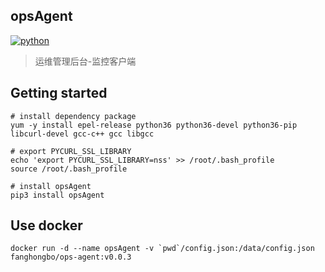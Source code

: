 ## opsAgent

[![python](https://img.shields.io/badge/python-3.x-blue)]()

> 运维管理后台-监控客户端

## Getting started
```shell
# install dependency package
yum -y install epel-release python36 python36-devel python36-pip libcurl-devel gcc-c++ gcc libgcc

# export PYCURL_SSL_LIBRARY
echo 'export PYCURL_SSL_LIBRARY=nss' >> /root/.bash_profile
source /root/.bash_profile

# install opsAgent
pip3 install opsAgent
```

## Use docker
```shell
docker run -d --name opsAgent -v `pwd`/config.json:/data/config.json fanghongbo/ops-agent:v0.0.3
```
